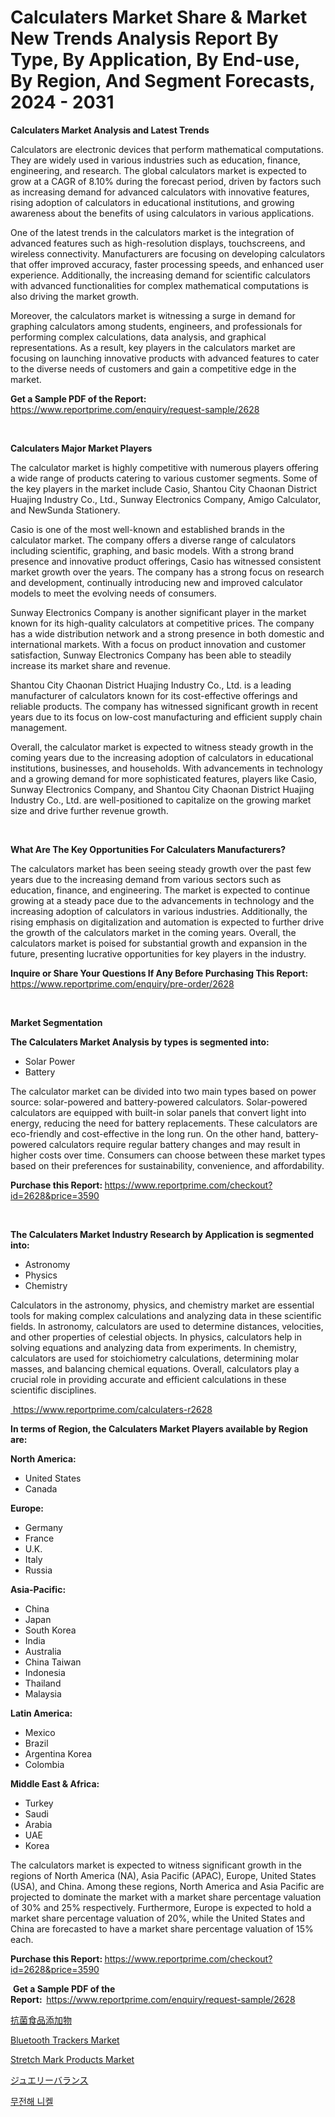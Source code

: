 <p><h1>Calculaters Market Share & Market New Trends Analysis Report By Type, By Application, By End-use, By Region, And Segment Forecasts, 2024 - 2031</h1></p><p><strong>Calculaters Market Analysis and Latest Trends</strong></p>
<p><p>Calculators are electronic devices that perform mathematical computations. They are widely used in various industries such as education, finance, engineering, and research. The global calculators market is expected to grow at a CAGR of 8.10% during the forecast period, driven by factors such as increasing demand for advanced calculators with innovative features, rising adoption of calculators in educational institutions, and growing awareness about the benefits of using calculators in various applications.</p><p>One of the latest trends in the calculators market is the integration of advanced features such as high-resolution displays, touchscreens, and wireless connectivity. Manufacturers are focusing on developing calculators that offer improved accuracy, faster processing speeds, and enhanced user experience. Additionally, the increasing demand for scientific calculators with advanced functionalities for complex mathematical computations is also driving the market growth.</p><p>Moreover, the calculators market is witnessing a surge in demand for graphing calculators among students, engineers, and professionals for performing complex calculations, data analysis, and graphical representations. As a result, key players in the calculators market are focusing on launching innovative products with advanced features to cater to the diverse needs of customers and gain a competitive edge in the market.</p></p>
<p><strong>Get a Sample PDF of the Report:&nbsp;</strong> <a href="https://www.reportprime.com/enquiry/request-sample/2628">https://www.reportprime.com/enquiry/request-sample/2628</a></p>
<p>&nbsp;</p>
<p><strong>Calculaters Major Market Players</strong></p>
<p><p>The calculator market is highly competitive with numerous players offering a wide range of products catering to various customer segments. Some of the key players in the market include Casio, Shantou City Chaonan District Huajing Industry Co., Ltd., Sunway Electronics Company, Amigo Calculator, and NewSunda Stationery.</p><p>Casio is one of the most well-known and established brands in the calculator market. The company offers a diverse range of calculators including scientific, graphing, and basic models. With a strong brand presence and innovative product offerings, Casio has witnessed consistent market growth over the years. The company has a strong focus on research and development, continually introducing new and improved calculator models to meet the evolving needs of consumers.</p><p>Sunway Electronics Company is another significant player in the market known for its high-quality calculators at competitive prices. The company has a wide distribution network and a strong presence in both domestic and international markets. With a focus on product innovation and customer satisfaction, Sunway Electronics Company has been able to steadily increase its market share and revenue.</p><p>Shantou City Chaonan District Huajing Industry Co., Ltd. is a leading manufacturer of calculators known for its cost-effective offerings and reliable products. The company has witnessed significant growth in recent years due to its focus on low-cost manufacturing and efficient supply chain management.</p><p>Overall, the calculator market is expected to witness steady growth in the coming years due to the increasing adoption of calculators in educational institutions, businesses, and households. With advancements in technology and a growing demand for more sophisticated features, players like Casio, Sunway Electronics Company, and Shantou City Chaonan District Huajing Industry Co., Ltd. are well-positioned to capitalize on the growing market size and drive further revenue growth.</p></p>
<p>&nbsp;</p>
<p><strong>What Are The Key Opportunities For Calculaters Manufacturers?</strong></p>
<p><p>The calculators market has been seeing steady growth over the past few years due to the increasing demand from various sectors such as education, finance, and engineering. The market is expected to continue growing at a steady pace due to the advancements in technology and the increasing adoption of calculators in various industries. Additionally, the rising emphasis on digitalization and automation is expected to further drive the growth of the calculators market in the coming years. Overall, the calculators market is poised for substantial growth and expansion in the future, presenting lucrative opportunities for key players in the industry.</p></p>
<p><strong>Inquire or Share Your Questions If Any Before Purchasing This Report:</strong> <a href="https://www.reportprime.com/enquiry/pre-order/2628">https://www.reportprime.com/enquiry/pre-order/2628</a></p>
<p>&nbsp;</p>
<p><strong>Market Segmentation</strong></p>
<p><strong>The Calculaters Market Analysis by types is segmented into:</strong></p>
<p><ul><li>Solar Power</li><li>Battery</li></ul></p>
<p><p>The calculator market can be divided into two main types based on power source: solar-powered and battery-powered calculators. Solar-powered calculators are equipped with built-in solar panels that convert light into energy, reducing the need for battery replacements. These calculators are eco-friendly and cost-effective in the long run. On the other hand, battery-powered calculators require regular battery changes and may result in higher costs over time. Consumers can choose between these market types based on their preferences for sustainability, convenience, and affordability.</p></p>
<p><strong>Purchase this Report:&nbsp;</strong><a href="https://www.reportprime.com/checkout?id=2628&price=3590">https://www.reportprime.com/checkout?id=2628&price=3590</a></p>
<p>&nbsp;</p>
<p><strong>The Calculaters Market Industry Research by Application is segmented into:</strong></p>
<p><ul><li>Astronomy</li><li>Physics</li><li>Chemistry</li></ul></p>
<p><p>Calculators in the astronomy, physics, and chemistry market are essential tools for making complex calculations and analyzing data in these scientific fields. In astronomy, calculators are used to determine distances, velocities, and other properties of celestial objects. In physics, calculators help in solving equations and analyzing data from experiments. In chemistry, calculators are used for stoichiometry calculations, determining molar masses, and balancing chemical equations. Overall, calculators play a crucial role in providing accurate and efficient calculations in these scientific disciplines.</p></p>
<p><a href="https://www.reportprime.com/calculaters-r2628">&nbsp;https://www.reportprime.com/calculaters-r2628</a></p>
<p><strong>In terms of Region, the Calculaters Market Players available by Region are:</strong></p>
<p>
    <p> <strong> North America: </strong>
        <ul>
            <li>United States</li>
            <li>Canada</li>
        </ul>
        </p> 
    <p> <strong> Europe: </strong>
        <ul>
            <li>Germany</li>
            <li>France</li>
            <li>U.K.</li>
            <li>Italy</li>
            <li>Russia</li>
        </ul>
        </p> 
    <p> <strong> Asia-Pacific: </strong>
        <ul>
            <li>China</li>
            <li>Japan</li>
            <li>South Korea</li>
            <li>India</li>
            <li>Australia</li>
            <li>China Taiwan</li>
            <li>Indonesia</li>
            <li>Thailand</li>
            <li>Malaysia</li>
        </ul>
        </p> 
    <p> <strong> Latin America: </strong>
        <ul>
            <li>Mexico</li>
            <li>Brazil</li>
            <li>Argentina Korea</li>
            <li>Colombia</li>
        </ul>
        </p> 
    <p> <strong> Middle East & Africa: </strong>
        <ul>
            <li>Turkey</li>
            <li>Saudi</li>
            <li>Arabia</li>
            <li>UAE</li>
            <li>Korea</li>
        </ul>
    </p>
    </p>
<p><p>The calculators market is expected to witness significant growth in the regions of North America (NA), Asia Pacific (APAC), Europe, United States (USA), and China. Among these regions, North America and Asia Pacific are projected to dominate the market with a market share percentage valuation of 30% and 25% respectively. Furthermore, Europe is expected to hold a market share percentage valuation of 20%, while the United States and China are forecasted to have a market share percentage valuation of 15% each.</p></p>
<p><strong>Purchase this Report: </strong><a href="https://www.reportprime.com/checkout?id=2628&price=3590">https://www.reportprime.com/checkout?id=2628&price=3590</a></p>
<p>&nbsp;<strong>Get a Sample PDF of the Report:&nbsp;&nbsp;</strong><a href="https://www.reportprime.com/enquiry/request-sample/2628">https://www.reportprime.com/enquiry/request-sample/2628</a></p>
<p><strong></strong></p>
<p><p><a href="https://github.com/hilmi-2a/Market-Research-Report-List-1/blob/main/183311972430.md">抗菌食品添加物</a></p><p><a href="https://github.com/LaceyZemlak1/Market-Research-Report-List-1/blob/main/bluetooth-trackers-market.md">Bluetooth Trackers Market</a></p><p><a href="https://issuu.com/reportprime-2/docs/stretch-mark-products-market-size-2030.pptx">Stretch Mark Products Market</a></p><p><a href="https://medium.com/@elmoray21/%E5%AE%9D%E9%A3%BE%E3%83%90%E3%83%A9%E3%83%B3%E3%82%B9%E5%B8%82%E5%A0%B4-%E7%A8%AE%E9%A1%9E-%E7%94%A8%E9%80%94-%E5%9C%B0%E7%90%86%E3%81%AB%E3%82%88%E3%82%8B%E5%8C%85%E6%8B%AC%E7%9A%84%E3%81%AA%E8%A9%95%E4%BE%A1-c7e2515fc202">ジュエリーバランス</a></p><p><a href="https://medium.com/@danieldobroiu20221/quot-%EC%84%B1%EC%A0%84%EB%8F%84-%EB%8B%88%EC%BC%88-%EC%8B%9C%EC%9E%A5-%EB%B3%B4%EA%B3%A0%EC%84%9C%EB%8A%94-%EC%9D%B4-%EC%8B%9C%EC%9E%A5%EC%9D%98-%EC%B5%9C%EC%8B%A0-%ED%8A%B8%EB%A0%8C%EB%93%9C%EC%99%80-%EC%84%B1%EC%9E%A5-%EA%B8%B0%ED%9A%8C%EB%A5%BC-%EB%B3%B4%EC%97%AC%EC%A4%8D%EB%8B%88%EB%8B%A4-quot-26a27074a67c">무전해 니켈</a></p></p>